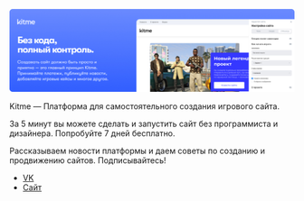 ![Kitme](https://github.com/kitmeru/.github/blob/main/images/kitme-preview.jpg) 

<!-- ## Создайте сайт для своего сервера без кода. -->

Kitme — Платформа для самостоятельного создания игрового сайта.

За 5 минут вы можете сделать и запустить сайт без программиста и дизайнера. Попробуйте 7 дней бесплатно.

Рассказываем новости платформы и даем советы по созданию и продвижению сайтов. Подписывайтесь!

* [VK](https://vk.com/rukitme)
* [Сайт](http://kitme.ru/)
